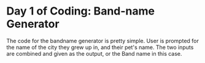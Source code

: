 # Day 1 of Coding: Band-name Generator

The code for the bandname generator is pretty simple. User is prompted for the name of the city they grew up in, and their pet's name. The two inputs are combined and given as the output, or the Band name in this case. 
